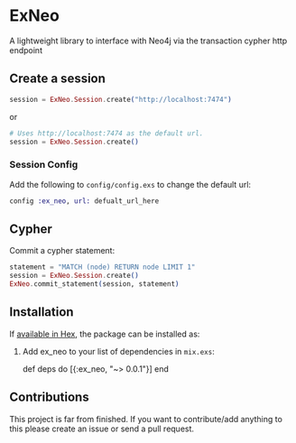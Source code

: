 # ExNeo

A lightweight library to interface with Neo4j via the transaction cypher http endpoint 


## Create a session

```elixir
session = ExNeo.Session.create("http://localhost:7474")
```

or

```elixir
# Uses http://localhost:7474 as the default url.
session = ExNeo.Session.create()
```

### Session Config

Add the following to `config/config.exs` to change the default url:
```elixir
config :ex_neo, url: defualt_url_here
```

## Cypher

Commit a cypher statement:

```elixir
statement = "MATCH (node) RETURN node LIMIT 1"
session = ExNeo.Session.create()
ExNeo.commit_statement(session, statement)
```


## Installation

If [available in Hex](https://hex.pm/docs/publish), the package can be installed as:

  1. Add ex_neo to your list of dependencies in `mix.exs`:

        def deps do
          [{:ex_neo, "~> 0.0.1"}]
        end

## Contributions

This project is far from finished. If you want to contribute/add anything to this please create an issue or send a pull request.
